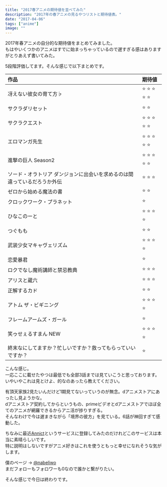```yaml
---
title: "2017春アニメの期待値を並べてみた"
description: "2017年の春アニメの見るやつリストと期待値表。"
date: "2017-04-06"
tags: ["anime"]
image: ""
---
```


2017年春アニメの自分的な期待値をまとめてみました。  
もはやいくつかのアニメはすでに始まっちゃっているので遅すぎる感はありますがとりあえず書いてみた。

5段階評価してます。そんな感じで以下まとめです。


| 作品                      | 期待値                             |
|:--------------------------|:-----------------------------------|
| 冴えない彼女の育て方♭      | :star: :star: :star: :star: :star: |
| サクラダリセット           | :star: :star: |
| サクラクエスト             | :star: :star: :star: :star: :star: |
| エロマンガ先生             | :star: :star: :star: :star: :star: |
| 進撃の巨人 Season2         | :star: :star: :star: :star: :star: |
| ソード・オラトリア ダンジョンに出会いを求めるのは間違っているだろうか外伝 | :star: :star: :star: |
| ゼロから始める魔法の書      | :star: :star: |
| クロックワーク・プラネット   | :star: |
| ひなこのーと                | :star: :star: :star: :star: |
| つぐもも                   | :star: :star: |
| 武装少女マキャヴェリズム     | :star: :star: :star: :star: |
| 恋愛暴君                   | :star: |
| ロクでなし魔術講師と禁忌教典 | :star: :star: :star: |
| アリスと蔵六                | :star: :star: :star: |
| 正解するカド                | :star: :star: |
| アトム ザ・ビギニング        | :star: :star: :star: :star: |
| フレームアームズ・ガール     | :star: |
| 笑ゥせぇるすまん NEW        | :star: :star: :star: :star: |
| 終末なにしてますか？忙しいですか？救ってもらっていいですか？ | :star: |

こんな感じ。  
一応ここに載せたやつは最低でも全部3話までは見ていこうと思っております。  
いやいやこれは見とけよ、的なのあったら教えてください。

有頂天家族2見たいんだけど1期見てないっていうのが無念。dアニメストアにあったし見ようかな。  
dアニメストア契約してからというもの、primeビデオとdアニメストアでほぼ全てのアニメが網羅できるからアニ活が捗りすぎる。  
そんなわけで今は遅まきながら「境界の彼方」を見ている。6話が神回すぎて感動した。

ちなみに最近[Annict](https://annict.com/)というサービスに登録してみたのだけれどこのサービスは本当に素晴らしいです。  
特に説明はしないですがアニメ好きはこれを使うともっと幸せになれそうな気がします。

僕のページ -> [@nabeliwo](https://annict.com/@nabeliwo)  
まだフォローもフォロワーも0なので誰かと繋がりたい。

そんな感じで今日は終わりです。
